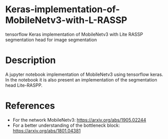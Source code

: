 # Keras-implementation-of-MobileNetv3-with-L-RASSP
tensorflow Keras implementation of MobileNetv3 with  Lite RASSP segmentation head for image segmentation 


# Description
A jupyter notebook implementation of MobileNetv3 using tensorflow keras. In the notebook it is also present an implementation of the segmentation head Lite-RASPP.

# References
- For the network MobileNetv3: https://arxiv.org/abs/1905.02244
- For a better understanding of the bottleneck block: https://arxiv.org/abs/1801.04381 
